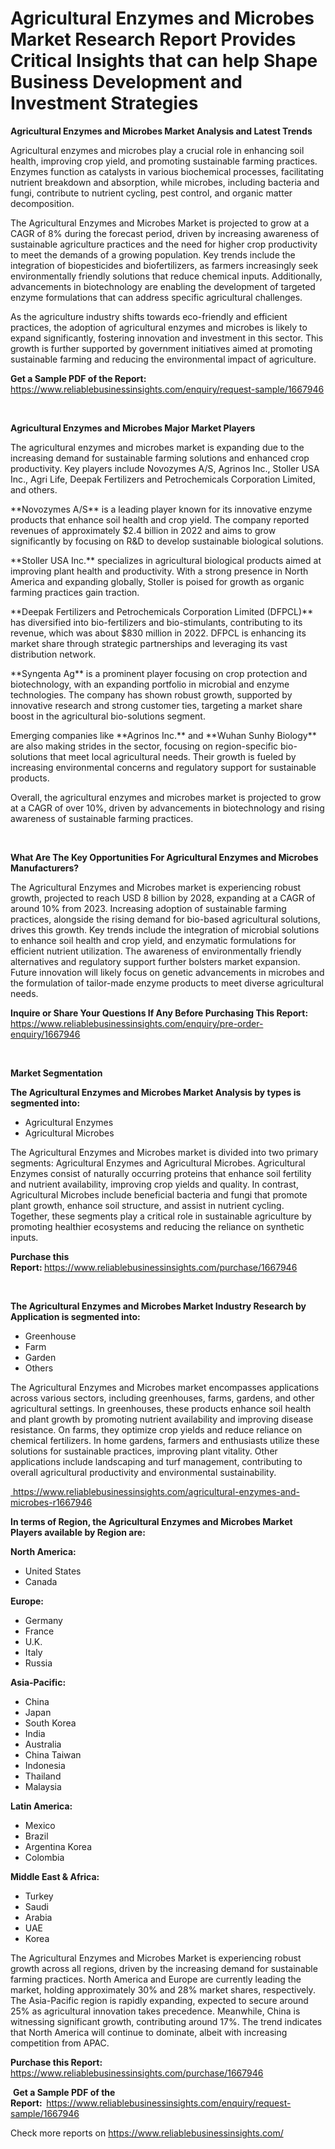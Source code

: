 <p><h1>Agricultural Enzymes and Microbes Market Research Report Provides Critical Insights that can help Shape Business Development and Investment Strategies</h1></p><p><strong>Agricultural Enzymes and Microbes Market Analysis and Latest Trends</strong></p>
<p><p>Agricultural enzymes and microbes play a crucial role in enhancing soil health, improving crop yield, and promoting sustainable farming practices. Enzymes function as catalysts in various biochemical processes, facilitating nutrient breakdown and absorption, while microbes, including bacteria and fungi, contribute to nutrient cycling, pest control, and organic matter decomposition. </p><p>The Agricultural Enzymes and Microbes Market is projected to grow at a CAGR of 8% during the forecast period, driven by increasing awareness of sustainable agriculture practices and the need for higher crop productivity to meet the demands of a growing population. Key trends include the integration of biopesticides and biofertilizers, as farmers increasingly seek environmentally friendly solutions that reduce chemical inputs. Additionally, advancements in biotechnology are enabling the development of targeted enzyme formulations that can address specific agricultural challenges. </p><p>As the agriculture industry shifts towards eco-friendly and efficient practices, the adoption of agricultural enzymes and microbes is likely to expand significantly, fostering innovation and investment in this sector. This growth is further supported by government initiatives aimed at promoting sustainable farming and reducing the environmental impact of agriculture.</p></p>
<p><strong>Get a Sample PDF of the Report:&nbsp;</strong> <a href="https://www.reliablebusinessinsights.com/enquiry/request-sample/1667946?utm_campaign=3134&utm_medium=2&utm_source=Github&utm_content=ia&utm_term=08032025&utm_id=agricultural-enzymes-and-microbes">https://www.reliablebusinessinsights.com/enquiry/request-sample/1667946</a></p>
<p>&nbsp;</p>
<p><strong>Agricultural Enzymes and Microbes Major Market Players</strong></p>
<p><p>The agricultural enzymes and microbes market is expanding due to the increasing demand for sustainable farming solutions and enhanced crop productivity. Key players include Novozymes A/S, Agrinos Inc., Stoller USA Inc., Agri Life, Deepak Fertilizers and Petrochemicals Corporation Limited, and others. </p><p>**Novozymes A/S** is a leading player known for its innovative enzyme products that enhance soil health and crop yield. The company reported revenues of approximately $2.4 billion in 2022 and aims to grow significantly by focusing on R&D to develop sustainable biological solutions.</p><p>**Stoller USA Inc.** specializes in agricultural biological products aimed at improving plant health and productivity. With a strong presence in North America and expanding globally, Stoller is poised for growth as organic farming practices gain traction.</p><p>**Deepak Fertilizers and Petrochemicals Corporation Limited (DFPCL)** has diversified into bio-fertilizers and bio-stimulants, contributing to its revenue, which was about $830 million in 2022. DFPCL is enhancing its market share through strategic partnerships and leveraging its vast distribution network.</p><p>**Syngenta Ag** is a prominent player focusing on crop protection and biotechnology, with an expanding portfolio in microbial and enzyme technologies. The company has shown robust growth, supported by innovative research and strong customer ties, targeting a market share boost in the agricultural bio-solutions segment.</p><p>Emerging companies like **Agrinos Inc.** and **Wuhan Sunhy Biology** are also making strides in the sector, focusing on region-specific bio-solutions that meet local agricultural needs. Their growth is fueled by increasing environmental concerns and regulatory support for sustainable products.</p><p>Overall, the agricultural enzymes and microbes market is projected to grow at a CAGR of over 10%, driven by advancements in biotechnology and rising awareness of sustainable farming practices.</p></p>
<p>&nbsp;</p>
<p><strong>What Are The Key Opportunities For Agricultural Enzymes and Microbes Manufacturers?</strong></p>
<p><p>The Agricultural Enzymes and Microbes market is experiencing robust growth, projected to reach USD 8 billion by 2028, expanding at a CAGR of around 10% from 2023. Increasing adoption of sustainable farming practices, alongside the rising demand for bio-based agricultural solutions, drives this growth. Key trends include the integration of microbial solutions to enhance soil health and crop yield, and enzymatic formulations for efficient nutrient utilization. The awareness of environmentally friendly alternatives and regulatory support further bolsters market expansion. Future innovation will likely focus on genetic advancements in microbes and the formulation of tailor-made enzyme products to meet diverse agricultural needs.</p></p>
<p><strong>Inquire or Share Your Questions If Any Before Purchasing This Report:</strong> <a href="https://www.reliablebusinessinsights.com/enquiry/pre-order-enquiry/1667946?utm_campaign=3134&utm_medium=2&utm_source=Github&utm_content=ia&utm_term=08032025&utm_id=agricultural-enzymes-and-microbes">https://www.reliablebusinessinsights.com/enquiry/pre-order-enquiry/1667946</a></p>
<p>&nbsp;</p>
<p><strong>Market Segmentation</strong></p>
<p><strong>The Agricultural Enzymes and Microbes Market Analysis by types is segmented into:</strong></p>
<p><ul><li>Agricultural Enzymes</li><li>Agricultural Microbes</li></ul></p>
<p><p>The Agricultural Enzymes and Microbes market is divided into two primary segments: Agricultural Enzymes and Agricultural Microbes. Agricultural Enzymes consist of naturally occurring proteins that enhance soil fertility and nutrient availability, improving crop yields and quality. In contrast, Agricultural Microbes include beneficial bacteria and fungi that promote plant growth, enhance soil structure, and assist in nutrient cycling. Together, these segments play a critical role in sustainable agriculture by promoting healthier ecosystems and reducing the reliance on synthetic inputs.</p></p>
<p><strong>Purchase this Report:&nbsp;</strong><a href="https://www.reliablebusinessinsights.com/purchase/1667946?utm_campaign=3134&utm_medium=2&utm_source=Github&utm_content=ia&utm_term=08032025&utm_id=agricultural-enzymes-and-microbes">https://www.reliablebusinessinsights.com/purchase/1667946</a></p>
<p>&nbsp;</p>
<p><strong>The Agricultural Enzymes and Microbes Market Industry Research by Application is segmented into:</strong></p>
<p><ul><li>Greenhouse</li><li>Farm</li><li>Garden</li><li>Others</li></ul></p>
<p><p>The Agricultural Enzymes and Microbes market encompasses applications across various sectors, including greenhouses, farms, gardens, and other agricultural settings. In greenhouses, these products enhance soil health and plant growth by promoting nutrient availability and improving disease resistance. On farms, they optimize crop yields and reduce reliance on chemical fertilizers. In home gardens, farmers and enthusiasts utilize these solutions for sustainable practices, improving plant vitality. Other applications include landscaping and turf management, contributing to overall agricultural productivity and environmental sustainability.</p></p>
<p><a href="https://www.reliablebusinessinsights.com/agricultural-enzymes-and-microbes-r1667946?utm_campaign=3134&utm_medium=2&utm_source=Github&utm_content=ia&utm_term=08032025&utm_id=agricultural-enzymes-and-microbes">&nbsp;https://www.reliablebusinessinsights.com/agricultural-enzymes-and-microbes-r1667946</a></p>
<p><strong>In terms of Region, the Agricultural Enzymes and Microbes Market Players available by Region are:</strong></p>
<p>
    <p> <strong> North America: </strong>
        <ul>
            <li>United States</li>
            <li>Canada</li>
        </ul>
        </p> 
    <p> <strong> Europe: </strong>
        <ul>
            <li>Germany</li>
            <li>France</li>
            <li>U.K.</li>
            <li>Italy</li>
            <li>Russia</li>
        </ul>
        </p> 
    <p> <strong> Asia-Pacific: </strong>
        <ul>
            <li>China</li>
            <li>Japan</li>
            <li>South Korea</li>
            <li>India</li>
            <li>Australia</li>
            <li>China Taiwan</li>
            <li>Indonesia</li>
            <li>Thailand</li>
            <li>Malaysia</li>
        </ul>
        </p> 
    <p> <strong> Latin America: </strong>
        <ul>
            <li>Mexico</li>
            <li>Brazil</li>
            <li>Argentina Korea</li>
            <li>Colombia</li>
        </ul>
        </p> 
    <p> <strong> Middle East & Africa: </strong>
        <ul>
            <li>Turkey</li>
            <li>Saudi</li>
            <li>Arabia</li>
            <li>UAE</li>
            <li>Korea</li>
        </ul>
    </p>
    </p>
<p><p>The Agricultural Enzymes and Microbes Market is experiencing robust growth across all regions, driven by the increasing demand for sustainable farming practices. North America and Europe are currently leading the market, holding approximately 30% and 28% market shares, respectively. The Asia-Pacific region is rapidly expanding, expected to secure around 25% as agricultural innovation takes precedence. Meanwhile, China is witnessing significant growth, contributing around 17%. The trend indicates that North America will continue to dominate, albeit with increasing competition from APAC.</p></p>
<p><strong>Purchase this Report: </strong><a href="https://www.reliablebusinessinsights.com/purchase/1667946?utm_campaign=3134&utm_medium=2&utm_source=Github&utm_content=ia&utm_term=08032025&utm_id=agricultural-enzymes-and-microbes">https://www.reliablebusinessinsights.com/purchase/1667946</a></p>
<p>&nbsp;<strong>Get a Sample PDF of the Report:&nbsp;&nbsp;</strong><a href="https://www.reliablebusinessinsights.com/enquiry/request-sample/1667946?utm_campaign=3134&utm_medium=2&utm_source=Github&utm_content=ia&utm_term=08032025&utm_id=agricultural-enzymes-and-microbes">https://www.reliablebusinessinsights.com/enquiry/request-sample/1667946</a></p>
<p><strong></strong></p>
<p>Check more reports on <a href="https://www.reliablebusinessinsights.com/?utm_campaign=3134&utm_medium=2&utm_source=Github&utm_content=ia&utm_term=08032025&utm_id=agricultural-enzymes-and-microbes">https://www.reliablebusinessinsights.com/</a></p>